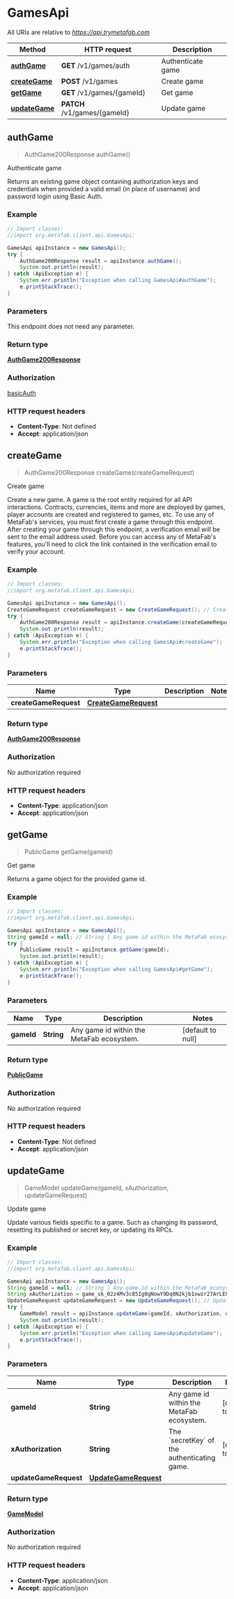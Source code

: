 # GamesApi

All URIs are relative to *https://api.trymetafab.com*

Method | HTTP request | Description
------------- | ------------- | -------------
[**authGame**](GamesApi.md#authGame) | **GET** /v1/games/auth | Authenticate game
[**createGame**](GamesApi.md#createGame) | **POST** /v1/games | Create game
[**getGame**](GamesApi.md#getGame) | **GET** /v1/games/{gameId} | Get game
[**updateGame**](GamesApi.md#updateGame) | **PATCH** /v1/games/{gameId} | Update game



## authGame

> AuthGame200Response authGame()

Authenticate game

Returns an existing game object containing authorization keys and credentials when provided a valid email (in place of username) and password login using Basic Auth.

### Example

```java
// Import classes:
//import org.metafab.client.api.GamesApi;

GamesApi apiInstance = new GamesApi();
try {
    AuthGame200Response result = apiInstance.authGame();
    System.out.println(result);
} catch (ApiException e) {
    System.err.println("Exception when calling GamesApi#authGame");
    e.printStackTrace();
}
```

### Parameters

This endpoint does not need any parameter.

### Return type

[**AuthGame200Response**](AuthGame200Response.md)

### Authorization

[basicAuth](../README.md#basicAuth)

### HTTP request headers

- **Content-Type**: Not defined
- **Accept**: application/json


## createGame

> AuthGame200Response createGame(createGameRequest)

Create game

Create a new game. A game is the root entity required for all API interactions. Contracts, currencies, items and more are deployed by games, player accounts are created and registered to games, etc.  To use any of MetaFab&#39;s services, you must first create a game through this endpoint.  After creating your game through this endpoint, a verification email will be sent to the email address used. Before you can access any of MetaFab&#39;s features, you&#39;ll need to click the link contained in the verification email to verify your account.

### Example

```java
// Import classes:
//import org.metafab.client.api.GamesApi;

GamesApi apiInstance = new GamesApi();
CreateGameRequest createGameRequest = new CreateGameRequest(); // CreateGameRequest | 
try {
    AuthGame200Response result = apiInstance.createGame(createGameRequest);
    System.out.println(result);
} catch (ApiException e) {
    System.err.println("Exception when calling GamesApi#createGame");
    e.printStackTrace();
}
```

### Parameters


Name | Type | Description  | Notes
------------- | ------------- | ------------- | -------------
 **createGameRequest** | [**CreateGameRequest**](CreateGameRequest.md)|  |

### Return type

[**AuthGame200Response**](AuthGame200Response.md)

### Authorization

No authorization required

### HTTP request headers

- **Content-Type**: application/json
- **Accept**: application/json


## getGame

> PublicGame getGame(gameId)

Get game

Returns a game object for the provided game id.

### Example

```java
// Import classes:
//import org.metafab.client.api.GamesApi;

GamesApi apiInstance = new GamesApi();
String gameId = null; // String | Any game id within the MetaFab ecosystem.
try {
    PublicGame result = apiInstance.getGame(gameId);
    System.out.println(result);
} catch (ApiException e) {
    System.err.println("Exception when calling GamesApi#getGame");
    e.printStackTrace();
}
```

### Parameters


Name | Type | Description  | Notes
------------- | ------------- | ------------- | -------------
 **gameId** | **String**| Any game id within the MetaFab ecosystem. | [default to null]

### Return type

[**PublicGame**](PublicGame.md)

### Authorization

No authorization required

### HTTP request headers

- **Content-Type**: Not defined
- **Accept**: application/json


## updateGame

> GameModel updateGame(gameId, xAuthorization, updateGameRequest)

Update game

Update various fields specific to a game. Such as changing its password, resetting its published or secret key, or updating its RPCs.

### Example

```java
// Import classes:
//import org.metafab.client.api.GamesApi;

GamesApi apiInstance = new GamesApi();
String gameId = null; // String | Any game id within the MetaFab ecosystem.
String xAuthorization = game_sk_02z4Mv3c85Ig0gNowY9Dq0N2kjb1xwzr27ArLE0669RrRI6dLf822iPO26K1p1FP; // String | The `secretKey` of the authenticating game.
UpdateGameRequest updateGameRequest = new UpdateGameRequest(); // UpdateGameRequest | 
try {
    GameModel result = apiInstance.updateGame(gameId, xAuthorization, updateGameRequest);
    System.out.println(result);
} catch (ApiException e) {
    System.err.println("Exception when calling GamesApi#updateGame");
    e.printStackTrace();
}
```

### Parameters


Name | Type | Description  | Notes
------------- | ------------- | ------------- | -------------
 **gameId** | **String**| Any game id within the MetaFab ecosystem. | [default to null]
 **xAuthorization** | **String**| The &#x60;secretKey&#x60; of the authenticating game. | [default to null]
 **updateGameRequest** | [**UpdateGameRequest**](UpdateGameRequest.md)|  |

### Return type

[**GameModel**](GameModel.md)

### Authorization

No authorization required

### HTTP request headers

- **Content-Type**: application/json
- **Accept**: application/json


